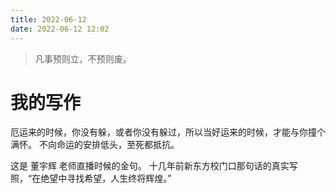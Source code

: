 ```yaml
---
title: 2022-06-12
date: 2022-06-12 12:02
---
```


> 凡事预则立，不预则废。

# 我的写作

厄运来的时候，你没有躲，或者你没有躲过，所以当好运来的时候，才能与你撞个满怀。
不向命运的安排低头，至死都抵抗。

这是 董宇辉 老师直播时候的金句。
十几年前新东方校门口那句话的真实写照，“在绝望中寻找希望，人生终将辉煌。” ​